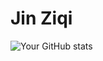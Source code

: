 # Jin Ziqi
![Your GitHub stats](https://github-readme-stats.vercel.app/api?username=Xalp&show_icons=true&theme=radical)
